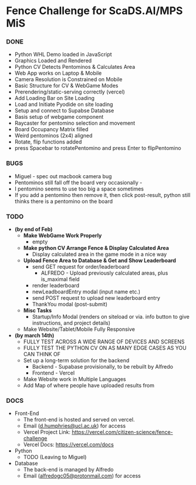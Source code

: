 # Fence Challenge for ScaDS.AI/MPS MiS

### DONE

- Python WHL Demo loaded in JavaScript
- Graphics Loaded and Rendered
- Python CV Detects Pentominos & Calculates Area
- Web App works on Laptop & Mobile
- Camera Resolution is Constrained on Mobile
- Basic Structure for CV & WebGame Modes
- Prerendering/static-serving correctly (vercel)
- Add Loading Bar on Site Loading
- Load and Initiate Pyodide on site loading
- Setup and connect to Supabse Database
- Basis setup of webgame component
- Raycaster for pentomino selection and movement
- Board Occupancy Matrix filled
- Weird pentominos (2x4) aligned
- Rotate, flip functions added
- press Spacebar to rotatePentomino and press Enter to flipPentomino

### BUGS

- Miguel - spec out macbook camera bug
- Pentominos still fall off the board very occasionally -
- I pentomino seems to use too big a space sometimes
- If you add a pentomino then remove it, then click post-result, python still thinks there is a pentomino on the board

### TODO

- **(by end of Feb)**
  - **Make WebGame Work Properly**
    - empty
  - **Make python CV Arrange Fence & Display Calculated Area**
    - Display calculated area in the game mode in a nice way
  - **Upload Fence Area to Database & Get and Show Leaderboard**
    - send GET request for order/leaderboard
      - ALFREDO - Upload previously calculated areas, plus is_maximal field
    - render leaderboard
    - newLeadboardEntry modal (input name etc.)
    - send POST request to upload new leaderboard entry
    - ThankYou modal (post-submit)
  - **Misc Tasks**
    - Startup/Info Modal (renders on siteload or via. info button to give instructions, and project details)
  - Make Website/Tablet/Mobile Fully Responsive
- **(by march 14th)**
  - FULLY TEST ACROSS A WIDE RANGE OF DEVICES AND SCREENS
  - FULLY TEST THE PYTHON CV ON AS MANY EDGE CASES AS YOU CAN THINK OF
  - Set up a long-term solution for the backend
    - Backend - Supabase provisionally, to be rebuilt by Alfredo
    - Frontend - Vercel
  - Make Website work in Multiple Languages
  - Add Map of where people have uploaded results from

### DOCS

- Front-End
  - The front-end is hosted and served on vercel.
  - Email (d.humphries@ucl.ac.uk) for access
  - Vercel Project Link: https://vercel.com/citizen-science/fence-challenge
  - Vercel Docs: https://vercel.com/docs
- Python
  - TODO (Leaving to Miguel)
- Database
  - The back-end is managed by Alfredo
  - Email (alfredogc05@protonmail.com) for access
